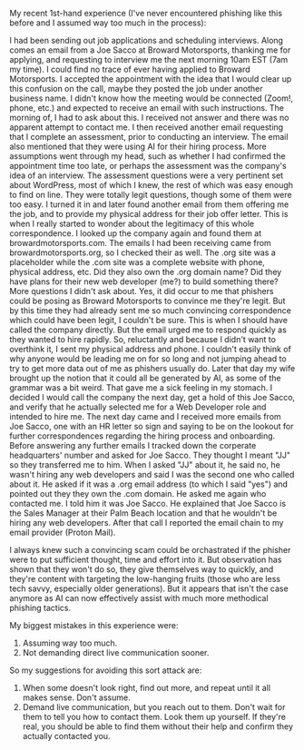 My recent 1st-hand experience (I've never encountered phishing like this before and I assumed way too much in the process):

I had been sending out job applications and scheduling interviews. Along comes an email from a Joe Sacco at Broward Motorsports, thanking me for applying, and requesting to interview me the next morning 10am EST (7am my time). I could find no trace of ever having applied to Broward Motorsports. I accepted the appointment with the idea that I would clear up this confusion on the call, maybe they posted the job under another business name. I didn't know how the meeting would be connected (Zoom!, phone, etc.) and expected to receive an email with such instructions. The morning of, I had to ask about this. I received not answer and there was no apparent attempt to contact me. I then received another email requesting that I complete an assessment, prior to conducting an interview. The email also mentioned that they were using AI for their hiring process. More assumptions went through my head, such as whether I had confirmed the appointment time too late, or perhaps the assessment was the company's idea of an interview. The assessment questions were a very pertinent set about WordPress, most of which I knew, the rest of which was easy enough to find on line. They were totally legit questions, though some of them were too easy. I turned it in and later found another email from them offering me the job, and to provide my physical address for their job offer letter. This is when I really started to wonder about the legitimacy of this whole correspondence. I looked up the company again and found them at browardmotorsports.com. The emails I had been receiving came from browardmotorsports.org, so I checked their as well. The .org site was a placeholder while the .com site was a complete website with phone, physical address, etc. Did they also own the .org domain name? Did they have plans for their new web developer (me?) to build something there? More questions I didn't ask about. Yes, it did occur to me that phishers could be posing as Broward Motorsports to convince me they're legit. But by this time they had already sent me so much convincing correspondence which could have been legit, I couldn't be sure. This is when I should have called the company directly. But the email urged me to respond quickly as they wanted to hire rapidly. So, reluctantly and because I didn't want to overthink it, I sent my physical address and phone. I couldn't easily think of why anyone would be leading me on for so long and not jumping ahead to try to get more data out of me as phishers usually do. Later that day my wife brought up the notion that it could all be generated by AI, as some of the grammar was a bit weird. That gave me a sick feeling in my stomach. I decided I would call the company the next day, get a hold of this Joe Sacco, and verify that he actually selected me for a Web Developer role and intended to hire me. The next day came and I received more emails from Joe Sacco, one with an HR letter so sign and saying to be on the lookout for further correspondences regarding the hiring process and onboarding. Before answering any further emails I tracked down the corperate headquarters' number and asked for Joe Sacco. They thought I meant "JJ" so they transferred me to him. When I asked "JJ" about it, he said no, he wasn't hiring any web developers and said I was the second one who called about it. He asked if it was a .org email address (to which I said "yes") and pointed out they they own the .com domain. He asked me again who contacted me. I told him it was Joe Sacco. He explained that Joe Sacco is the Sales Manager at their Palm Beach location and that he wouldn't be hiring any web developers. After that call I reported the email chain to my email provider (Proton Mail).

I always knew such a convincing scam could be orchastrated if the phisher were to put sufficient thought, time and effort into it. But observation has shown that they won't do so, they give themselves way to quickly, and they're content with targeting the low-hanging fruits (those who are less tech savvy, especially older generations). But it appears that isn't the case anymore as AI can now effectively assist with much more methodical phishing tactics.

My biggest mistakes in this experience were:

1. Assuming way too much.
2. Not demanding direct live communication sooner.

So my suggestions for avoiding this sort attack are:

1. When some doesn't look right, find out more, and repeat until it all makes sense. Don't assume.
2. Demand live communication, but you reach out to them. Don't wait for them to tell you how to contact them. Look them up yourself. If they're real, you should be able to find them without their help and confirm they actually contacted you.
